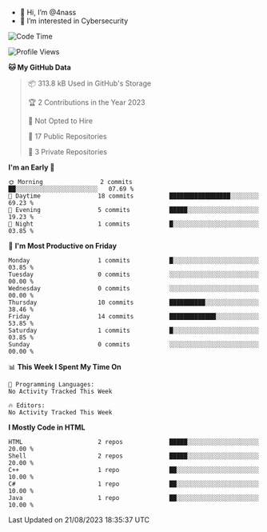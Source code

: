 - 👋 Hi, I’m @4nass
- 👀 I’m interested in Cybersecurity

<!--START_SECTION:waka-->
![Code Time](http://img.shields.io/badge/Code%20Time-567%20hrs%2046%20mins-blue)

![Profile Views](http://img.shields.io/badge/Profile%20Views-0-blue)

**🐱 My GitHub Data** 

> 📦 313.8 kB Used in GitHub's Storage 
 > 
> 🏆 2 Contributions in the Year 2023
 > 
> 🚫 Not Opted to Hire
 > 
> 📜 17 Public Repositories 
 > 
> 🔑 3 Private Repositories 
 > 
**I'm an Early 🐤** 

```text
🌞 Morning                2 commits           ██░░░░░░░░░░░░░░░░░░░░░░░   07.69 % 
🌆 Daytime                18 commits          █████████████████░░░░░░░░   69.23 % 
🌃 Evening                5 commits           █████░░░░░░░░░░░░░░░░░░░░   19.23 % 
🌙 Night                  1 commits           █░░░░░░░░░░░░░░░░░░░░░░░░   03.85 % 
```
📅 **I'm Most Productive on Friday** 

```text
Monday                   1 commits           █░░░░░░░░░░░░░░░░░░░░░░░░   03.85 % 
Tuesday                  0 commits           ░░░░░░░░░░░░░░░░░░░░░░░░░   00.00 % 
Wednesday                0 commits           ░░░░░░░░░░░░░░░░░░░░░░░░░   00.00 % 
Thursday                 10 commits          ██████████░░░░░░░░░░░░░░░   38.46 % 
Friday                   14 commits          █████████████░░░░░░░░░░░░   53.85 % 
Saturday                 1 commits           █░░░░░░░░░░░░░░░░░░░░░░░░   03.85 % 
Sunday                   0 commits           ░░░░░░░░░░░░░░░░░░░░░░░░░   00.00 % 
```


📊 **This Week I Spent My Time On** 

```text
💬 Programming Languages: 
No Activity Tracked This Week

🔥 Editors: 
No Activity Tracked This Week
```

**I Mostly Code in HTML** 

```text
HTML                     2 repos             █████░░░░░░░░░░░░░░░░░░░░   20.00 % 
Shell                    2 repos             █████░░░░░░░░░░░░░░░░░░░░   20.00 % 
C++                      1 repo              ██░░░░░░░░░░░░░░░░░░░░░░░   10.00 % 
C#                       1 repo              ██░░░░░░░░░░░░░░░░░░░░░░░   10.00 % 
Java                     1 repo              ██░░░░░░░░░░░░░░░░░░░░░░░   10.00 % 
```




 Last Updated on 21/08/2023 18:35:37 UTC
<!--END_SECTION:waka-->

<!---
4nass/4nass is a ✨ special ✨ repository because its `README.md` (this file) appears on your GitHub profile.
You can click the Preview link to take a look at your changes.
--->
